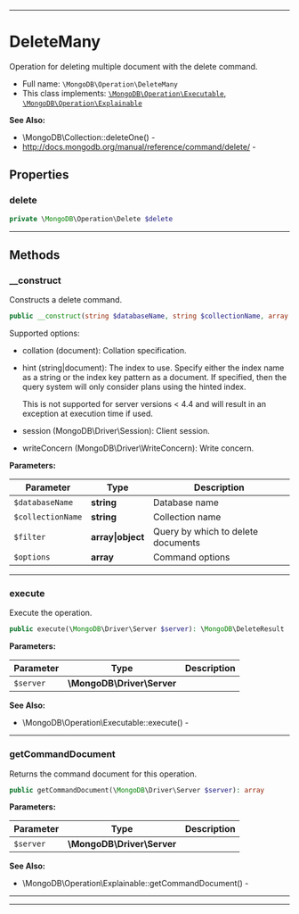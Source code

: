 ***

# DeleteMany

Operation for deleting multiple document with the delete command.



* Full name: `\MongoDB\Operation\DeleteMany`
* This class implements:
[`\MongoDB\Operation\Executable`](./Executable.md), [`\MongoDB\Operation\Explainable`](./Explainable.md)

**See Also:**

* \MongoDB\Collection::deleteOne() - 
* http://docs.mongodb.org/manual/reference/command/delete/ - 



## Properties


### delete



```php
private \MongoDB\Operation\Delete $delete
```






***

## Methods


### __construct

Constructs a delete command.

```php
public __construct(string $databaseName, string $collectionName, array|object $filter, array $options = []): mixed
```

Supported options:

* collation (document): Collation specification.

* hint (string|document): The index to use. Specify either the index
  name as a string or the index key pattern as a document. If specified,
  then the query system will only consider plans using the hinted index.

  This is not supported for server versions < 4.4 and will result in an
  exception at execution time if used.

* session (MongoDB\Driver\Session): Client session.

* writeConcern (MongoDB\Driver\WriteConcern): Write concern.






**Parameters:**

| Parameter | Type | Description |
|-----------|------|-------------|
| `$databaseName` | **string** | Database name |
| `$collectionName` | **string** | Collection name |
| `$filter` | **array&#124;object** | Query by which to delete documents |
| `$options` | **array** | Command options |




***

### execute

Execute the operation.

```php
public execute(\MongoDB\Driver\Server $server): \MongoDB\DeleteResult
```








**Parameters:**

| Parameter | Type | Description |
|-----------|------|-------------|
| `$server` | **\MongoDB\Driver\Server** |  |



**See Also:**

* \MongoDB\Operation\Executable::execute() - 

***

### getCommandDocument

Returns the command document for this operation.

```php
public getCommandDocument(\MongoDB\Driver\Server $server): array
```








**Parameters:**

| Parameter | Type | Description |
|-----------|------|-------------|
| `$server` | **\MongoDB\Driver\Server** |  |



**See Also:**

* \MongoDB\Operation\Explainable::getCommandDocument() - 

***


***

